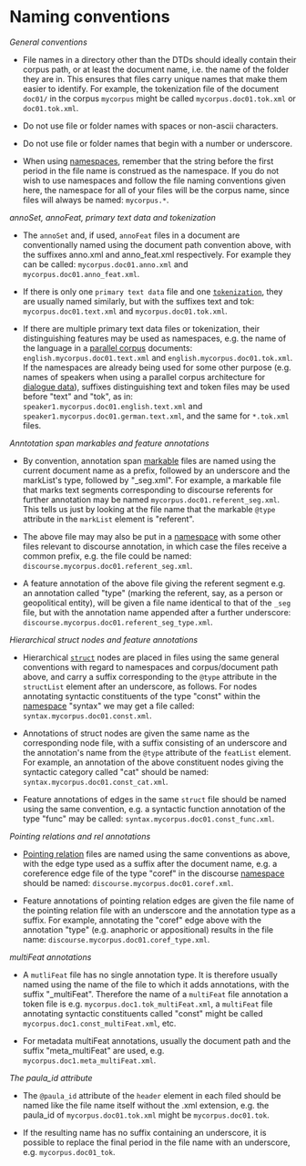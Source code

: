 # Naming conventions

*General conventions*

  - File names in a directory other than the DTDs should ideally contain
    their corpus path, or at least the document name, i.e. the name of
    the folder they are in. This ensures that files carry unique names
    that make them easier to identify. For example, the tokenization
    file of the document `doc01/` in the corpus `mycorpus` might be
    called `mycorpus.doc01.tok.xml` or `doc01.tok.xml`.

  - Do not use file or folder names with spaces or non-ascii characters.

  - Do not use file or folder names that begin with a number or
    underscore.

  - When using [namespaces](namespaces.md), remember that the string
    before the first period in the file name is construed as the
    namespace. If you do not wish to use namespaces and follow the file
    naming conventions given here, the namespace for all of your files
    will be the corpus name, since files will always be named:
    `mycorpus.*`.

*annoSet, annoFeat, primary text data and tokenization*

  - The `annoSet` and, if used, `annoFeat` files in a document are
    conventionally named using the document path convention above, with
    the suffixes anno.xml and anno\_feat.xml respectively. For example
    they can be called: `mycorpus.doc01.anno.xml` and
    `mycorpus.doc01.anno_feat.xml`.

  - If there is only one `primary text data` file and one
    [`tokenization`](spans-and-markables.md#tokenizations-and-token-markables), they are usually named similarly,
    but with the suffixes text and tok: `mycorpus.doc01.text.xml` and
    `mycorpus.doc01.tok.xml`.

  - If there are multiple primary text data files or tokenization, their
    distinguishing features may be used as namespaces, e.g. the name of
    the language in a [parallel corpus](special-scenarios.md#parallel-corpora) documents:
    `english.mycorpus.doc01.text.xml` and
    `english.mycorpus.doc01.tok.xml`. If the namespaces are already
    being used for some other purpose (e.g. names of speakers when using
    a parallel corpus architecture for [dialogue data](special-scenarios.md#dialogue-data)),
    suffixes distinguishing text and token files may be used before
    "text" and "tok", as in: `speaker1.mycorpus.doc01.english.text.xml`
    and `speaker1.mycorpus.doc01.german.text.xml`, and the same for
    `*.tok.xml` files.

*Anntotation span markables and feature annotations*

  - By convention, annotation span [markable](spans-and-markables.md) files are named
    using the current document name as a prefix, followed by an
    underscore and the markList's type, followed by "\_seg.xml". For
    example, a markable file that marks text segments corresponding to
    discourse referents for further annotation may be named
    `mycorpus.doc01.referent_seg.xml`. This tells us just by looking at
    the file name that the markable `@type` attribute in the `markList`
    element is "referent".

  - The above file may may also be put in a [namespace](namespaces.md)
    with some other files relevant to discourse annotation, in which
    case the files receive a common prefix, e.g. the file could be
    named: `discourse.mycorpus.doc01.referent_seg.xml`.

  - A feature annotation of the above file giving the referent segment
    e.g. an annotation called "type" (marking the referent, say, as a
    person or geopolitical entity), will be given a file name identical
    to that of the `_seg` file, but with the annotation name appended
    after a further underscore:
    `discourse.mycorpus.doc01.referent_seg_type.xml`.

*Hierarchical struct nodes and feature annotations*

  - Hierarchical [`struct`](hierarchical-structures.md#structs) nodes are placed in files using the
    same general conventions with regard to namespaces and
    corpus/document path above, and carry a suffix corresponding to the
    `@type` attribute in the `structList` element after an underscore,
    as follows. For nodes annotating syntactic constituents of the type
    "const" within the [namespace](namespaces.md) "syntax" we may get a
    file called: `syntax.mycorpus.doc01.const.xml`.

  - Annotations of struct nodes are given the same name as the
    corresponding node file, with a suffix consisting of an underscore
    and the annotation's name from the `@type` attribute of the
    `featList` element. For example, an annotation of the above
    constituent nodes giving the syntactic category called "cat" should
    be named: `syntax.mycorpus.doc01.const_cat.xml`.

  - Feature annotations of edges in the same `struct` file should be
    named using the same convention, e.g. a syntactic function
    annotation of the type "func" may be called:
    `syntax.mycorpus.doc01.const_func.xml`.

*Pointing relations and rel annotations*

  - [Pointing relation](pointing-relations.md) files are named using the
    same conventions as above, with the edge type used as a suffix after
    the document name, e.g. a coreference edge file of the type "coref"
    in the discourse [namespace](namespaces.md) should be named:
    `discourse.mycorpus.doc01.coref.xml`.

  - Feature annotations of pointing relation edges are given the file
    name of the pointing relation file with an underscore and the
    annotation type as a suffix. For example, annotating the "coref"
    edge above with the annotation "type" (e.g. anaphoric or
    appositional) results in the file name:
    `discourse.mycorpus.doc01.coref_type.xml`.

*multiFeat annotations*

  - A `mutliFeat` file has no single annotation type. It is therefore
    usually named using the name of the file to which it adds
    annotations, with the suffix "\_multiFeat". Therefore the name of a
    `multiFeat` file annotation a token file is e.g.
    `mycorpus.doc1.tok_multiFeat.xml`, a `multiFeat` file annotating
    syntactic constituents called "const" might be called
    `mycorpus.doc1.const_multiFeat.xml`, etc.

  - For metadata multiFeat annotations, usually the document path and
    the suffix "meta\_multiFeat" are used, e.g.
    `mycorpus.doc1.meta_multiFeat.xml`.

*The paula\_id attribute*

  - The `@paula_id` attribute of the `header` element in each filed
    should be named like the file name itself without the .xml
    extension, e.g. the paula\_id of `mycorpus.doc01.tok.xml` might be
    `mycorpus.doc01.tok`.

  - If the resulting name has no suffix containing an underscore, it is
    possible to replace the final period in the file name with an
    underscore, e.g. `mycorpus.doc01_tok`.
